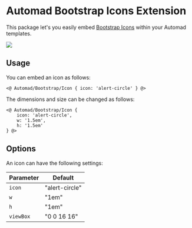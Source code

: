 # Automad Bootstrap Icons Extension

This package let's you easily embed [Bootstrap Icons](https://icons.getbootstrap.com) within your Automad templates.

![](https://user-images.githubusercontent.com/98681/77025215-bea36900-694d-11ea-9f2d-68485c4a2543.png)

## Usage

You can embed an icon as follows:

	<@ Automad/Bootstrap/Icon { icon: 'alert-circle' } @>

The dimensions and size can be changed as follows:

	<@ Automad/Bootstrap/Icon {
	    icon: 'alert-circle',
	    w: '1.5em',
	    h: '1.5em'
	} @>

## Options

An icon can have the following settings:

| Parameter | Default |
|--------|----------------|
| `icon` | "alert-circle" |
| `w` |  "1em" |
| `h` | "1em" |
| `viewBox` | "0 0 16 16" |
